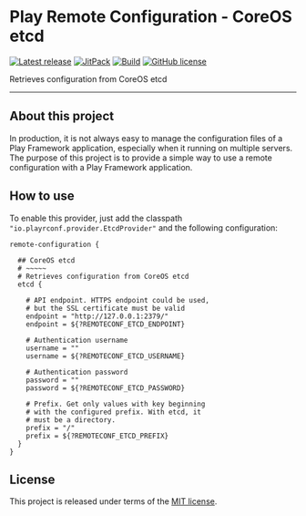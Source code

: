 # Play Remote Configuration - CoreOS etcd


[![Latest release](https://img.shields.io/badge/latest_release-19.09-orange.svg)](https://github.com/play-rconf/play-rconf-etcd/releases)
[![JitPack](https://img.shields.io/badge/JitPack-release~19.09-brightgreen.svg)](https://jitpack.io/#play-rconf/play-rconf-etcd)
[![Build](https://api.travis-ci.org/play-rconf/play-rconf-etcd.svg?branch=master)](https://travis-ci.org/play-rconf/play-rconf-etcd)
[![GitHub license](https://img.shields.io/badge/license-MIT-blue.svg)](https://raw.githubusercontent.com/play-rconf/play-rconf-etcd/master/LICENSE)

Retrieves configuration from CoreOS etcd
*****

## About this project
In production, it is not always easy to manage the configuration files of a
Play Framework application, especially when it running on multiple servers.
The purpose of this project is to provide a simple way to use a remote
configuration with a Play Framework application.



## How to use

To enable this provider, just add the classpath `"io.playrconf.provider.EtcdProvider"`
and the following configuration:

```hocon
remote-configuration {

  ## CoreOS etcd
  # ~~~~~
  # Retrieves configuration from CoreOS etcd
  etcd {

    # API endpoint. HTTPS endpoint could be used,
    # but the SSL certificate must be valid
    endpoint = "http://127.0.0.1:2379/"
    endpoint = ${?REMOTECONF_ETCD_ENDPOINT}

    # Authentication username
    username = ""
    username = ${?REMOTECONF_ETCD_USERNAME}

    # Authentication password
    password = ""
    password = ${?REMOTECONF_ETCD_PASSWORD}

    # Prefix. Get only values with key beginning
    # with the configured prefix. With etcd, it
    # must be a directory.
    prefix = "/"
    prefix = ${?REMOTECONF_ETCD_PREFIX}
  }
}
```


## License
This project is released under terms of the [MIT license](https://raw.githubusercontent.com/play-rconf/play-rconf-etcd/master/LICENSE).
